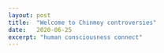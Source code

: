 ```yaml
---
layout: post
title:  "Welcome to Chinmoy controversies"
date:   2020-06-25
excerpt: "human consciousness connect"
---
```

